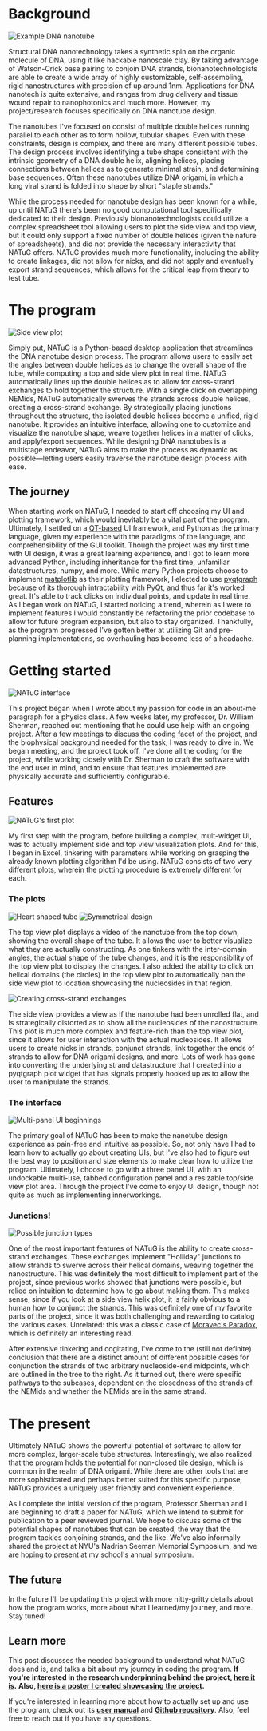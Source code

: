 # Background

![Example DNA nanotube](example_nanotube.webp|width=19)

Structural DNA nanotechnology takes a synthetic spin on the organic molecule of DNA, using it like hackable nanoscale clay. By taking advantage of Watson-Crick base pairing to conjoin DNA strands, bionanotechnologists are able to create a wide array of highly customizable, self-assembling, rigid nanostructures with precision of up around 1nm. Applications for DNA nanotech is quite extensive, and ranges from drug delivery and tissue wound repair to nanophotonics and much more. However, my project/research focuses specifically on DNA nanotube design.

The nanotubes I've focused on consist of multiple double helices running parallel to each other as to form hollow, tubular shapes. Even with these constraints, design is complex, and there are many different possible tubes. The design process involves identifying a tube shape consistent with the intrinsic geometry of a DNA double helix, aligning helices, placing connections between helices as to generate minimal strain, and determining base sequences. Often these nanotubes utilize DNA origami, in which a long viral strand is folded into shape by short "staple strands." 

While the process needed for nanotube design has been known for a while, up until NATuG there's been no good computational tool specifically dedicated to their design. Previously bionanotechnologists could utilize a complex spreadsheet tool allowing users to plot the side view and top view, but it could only support a fixed number of double helices (given the nature of spreadsheets), and did not provide the necessary interactivity that NATuG offers. NATuG provides much more functionality, including the ability to create linkages, did not allow for nicks, and did not apply and eventually export strand sequences, which allows for the critical leap from theory to test tube.

# The program

![Side view plot](side_view_plot.webp|width=30)

Simply put, NATuG is a Python-based desktop application that streamlines the DNA nanotube design process. The program allows users to easily set the angles between double helices as to change the overall shape of the tube, while computing a top and side view plot in real time. NATuG automatically lines up the double helices as to allow for cross-strand exchanges to hold together the structure. With a single click on overlapping NEMids, NATuG automatically swerves the strands across double helices, creating a cross-strand exchange. By strategically placing junctions throughout the structure, the isolated double helices become a unified, rigid nanotube. It provides an intuitive interface, allowing one to customize and visualize the nanotube shape, weave together helices in a matter of clicks, and apply/export sequences. While designing DNA nanotubes is a multistage endeavor, NATuG aims to make the process as dynamic as possible—letting users easily traverse the nanotube design process with ease. 

## The journey

When starting work on NATuG, I needed to start off choosing my UI and plotting framework, which would inevitably be a vital part of the program. Ultimately, I settled on a [QT-based](https://www.qt.io/) UI framework, and Python as the primary language, given my experience with the paradigms of the language, and comprehensibility of the GUI toolkit. Though the project was my first time with UI design, it was a great learning experience, and I got to learn more advanced Python, including inheritance for the first time, unfamiliar datastructures, numpy, and more. While many Python projects choose to implement [matplotlib](https://matplotlib.org/) as their plotting framework, I elected to use [pyqtgraph](https://www.pyqtgraph.org/) because of its thorough intractability with PyQt, and thus far it's worked great. It's able to track clicks on individual points, and update in real time. As I began work on NATuG, I started noticing a trend, wherein as I were to implement features I would constantly be refactoring the prior codebase to allow for future program expansion, but also to stay organized. Thankfully, as the program progressed I've gotten better at utilizing Git and pre-planning implementations, so overhauling has become less of a headache.


# Getting started

![NATuG interface](interface.webp|width=19)

This project began when I wrote about my passion for code in an about-me paragraph for a physics class. A few weeks later, my professor, Dr. William Sherman, reached out mentioning that he could use help with an ongoing project. After a few meetings to discuss the coding facet of the project, and the biophysical background needed for the task, I was ready to dive in. We began meeting, and the project took off. I've done all the coding for the project, while working closely with Dr. Sherman to craft the software with the end user in mind, and to ensure that features implemented are physically accurate and sufficiently configurable.

## Features

![NATuG's first plot](first_top_view.webp)

My first step with the program, before building a complex, mult-widget UI, was to actually implement side and top view visualization plots. And for this, I began in Excel, tinkering with parameters while working on grasping the already known plotting algorithm I'd be using. NATuG consists of two very different plots, wherein the plotting procedure is extremely different for each.

### The plots

![Heart shaped tube](heart_tube.webp)
![Symmetrical design](symmetric_design.webp)

The top view plot displays a video of the nanotube from the top down, showing the overall shape of the tube. It allows the user to better visualize what they are actually constructing. As one tinkers with the inter-domain angles, the actual shape of the tube changes, and it is the responsibility of the top view plot to display the changes. I also added the ability to click on helical domains (the circles) in the top view plot to automatically pan the side view plot to location showcasing the nucleosides in that region.

![Creating cross-strand exchanges](creating_junctions.webp|width=9)

The side view provides a view as if the nanotube had been unrolled flat, and is strategically distorted as to show all the nucleosides of the nanostructure. This plot is much more complex and feature-rich than the top view plot, since it allows for user interaction with the actual nucleosides. It allows users to create nicks in strands, conjunct strands, link together the ends of strands to allow for DNA origami designs, and more. Lots of work has gone into converting the underlying strand datastructure that I created into a pyqtgraph plot widget that has signals properly hooked up as to allow the user to manipulate the strands.

### The interface

![Multi-panel UI beginnings](beginnings_of_ui.webp)

The primary goal of NATuG has been to make the nanotube design experience as pain-free and intuitive as possible. So, not only have I had to learn how to actually go about creating UIs, but I've also had to figure out the best way to position and size elements to make clear how to utilize the program. Ultimately, I choose to go with a three panel UI, with an undockable multi-use, tabbed configuration panel and a resizable top/side view plot area. Through the project I've come to enjoy UI design, though not quite as much as implementing innerworkings. 

### Junctions!

![Possible junction types](junction_types.webp|width=34)

One of the most important features of NATuG is the ability to create cross-strand exchanges. These exchanges implement "Holliday" junctions to allow strands to swerve across their helical domains, weaving together the nanostructure. This was definitely the most difficult to implement part of the project, since previous works showed that junctions were possible, but relied on intuition to determine how to go about making them. This makes sense, since if you look at a side view helix plot, it is fairly obvious to a human how to conjunct the strands. This was definitely one of my favorite parts of the project, since it was both challenging and rewarding to catalog the various cases. Unrelated: this was a classic case of [Moravec's Paradox](https://en.wikipedia.org/wiki/Moravec%27s_paradox), which is definitely an interesting read.

After extensive tinkering and cogitating, I've come to the (still not definite) conclusion that there are a distinct amount of different possible cases for conjunction the strands of two arbitrary nucleoside-end midpoints, which are outlined in the tree to the right. As it turned out, there were specific pathways to the subcases, dependent on the closedness of the strands of the NEMids and whether the NEMids are in the same strand.

# The present

Ultimately NATuG shows the powerful potential of software to allow for more complex, larger-scale tube structures. Interestingly, we also realized that the program holds the potential for non-closed tile design, which is common in the realm of DNA origami. While there are other tools that are more sophisticated and perhaps better suited for this specific purpose, NATuG provides a uniquely user friendly and convenient experience. 

As I complete the initial version of the program, Professor Sherman and I are beginning to draft a paper for NATuG, which we intend to submit for publication to a peer reviewed journal. We hope to discuss some of the potential shapes of nanotubes that can be created, the way that the program tackles conjoining strands, and the like. We've also informally shared the project at NYU's Nadrian Seeman Memorial Symposium, and we are hoping to present at my school's annual symposium. 

## The future

In the future I'll be updating this project with more nitty-gritty details about how the program works, more about what I learned/my journey, and more. Stay tuned!

## Learn more
This post discusses the needed background to understand what NATuG does and is, and talks a bit about my journey in coding the program. **If you're interested in the research underpinning behind the project, [here it is](https://www.ncbi.nlm.nih.gov/pmc/articles/PMC1471877/).** **Also, [here is a poster I created showcasing the project](/posts/projects/DNANanotubes/resources/NATuG_poster.pdf).**

If you're interested in learning more about how to actually set up and use the program, check out its **[user manual](https://github.com/NATuG3/Manual/blob/main/manual.pdf)** and **[Github repository](https://github.com/NATuG3/NATuG3)**. Also, feel free to reach out if you have any questions.